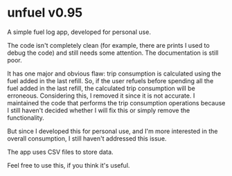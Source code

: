 unfuel v0.95
======

A simple fuel log app, developed for personal use.

The code isn't completely clean (for example, there are prints I used to debug the code) and still needs some attention.
The documentation is still poor.

It has one major and obvious flaw: trip consumption is calculated using the fuel added in the last refill. 
So, if the user refuels before spending all the fuel added in the last refill, the calculated trip consumption will be erroneous. 
Considering this, I removed it since it is not accurate. I maintained the code that performs the trip consumption operations because I still haven't decided whether I will fix this or simply remove the functionality.

But since I developed this for personal use, and I'm more interested in the overall consumption, I still haven't addressed this issue.

The app uses CSV files to store data.

Feel free to use this, if you think it's useful.
